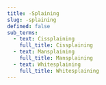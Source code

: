 ```yaml
---
title: -Splaining
slug: -splaining
defined: false
sub_terms:
  - text: Cissplaining
    full_title: Cissplaining
  - text: Mansplaining
    full_title: Mansplaining
  - text: Whitesplaining
    full_title: Whitesplaining
---
```

